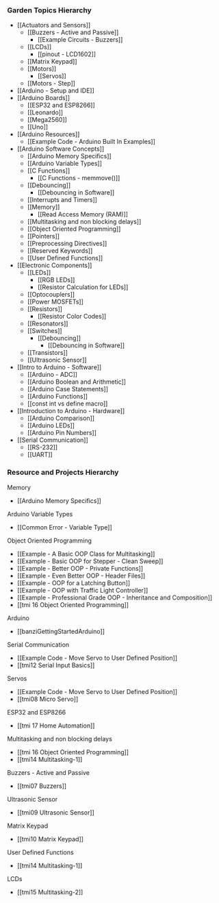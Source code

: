 
### Garden Topics Hierarchy
- [[Actuators and Sensors]]
  - [[Buzzers - Active and Passive]]
    - [[Example Circuits - Buzzers]]
  - [[LCDs]]
    - [[pinout - LCD1602]]
  - [[Matrix Keypad]]
  - [[Motors]]
    - [[Servos]]
  - [[Motors - Step]]
- [[Arduino - Setup and IDE]]
- [[Arduino Boards]]
  - [[ESP32 and ESP8266]]
  - [[Leonardo]]
  - [[Mega2560]]
  - [[Uno]]
- [[Arduino Resources]]
  - [[Example Code - Arduino Built In Examples]]
- [[Arduino Software Concepts]]
  - [[Arduino Memory Specifics]]
  - [[Arduino Variable Types]]
  - [[C Functions]]
    - [[C Functions - memmove()]]
  - [[Debouncing]]
    - [[Debouncing in Software]]
  - [[Interrupts and Timers]]
  - [[Memory]]
    - [[Read Access Memory (RAM)]]
  - [[Multitasking and non blocking delays]]
  - [[Object Oriented Programming]]
  - [[Pointers]]
  - [[Preprocessing Directives]]
  - [[Reserved Keywords]]
  - [[User Defined Functions]]
- [[Electronic Components]]
  - [[LEDs]]
    - [[RGB LEDs]]
    - [[Resistor Calculation for LEDs]]
  - [[Optocouplers]]
  - [[Power MOSFETs]]
  - [[Resistors]]
    - [[Resistor Color Codes]]
  - [[Resonators]]
  - [[Switches]]
    - [[Debouncing]]
      - [[Debouncing in Software]]
  - [[Transistors]]
  - [[Ultrasonic Sensor]]
- [[Intro to Arduino - Software]]
  - [[Arduino - ADC]]
  - [[Arduino Boolean and Arithmetic]]
  - [[Arduino Case Statements]]
  - [[Arduino Functions]]
  - [[const int vs define macro]]
- [[Introduction to Arduino - Hardware]]
  - [[Arduino Comparison]]
  - [[Arduino LEDs]]
  - [[Arduino Pin Numbers]]
- [[Serial Communication]]
  - [[RS-232]]
  - [[UART]]


### Resource and Projects Hierarchy
Memory
- [[Arduino Memory Specifics]]

Arduino Variable Types
- [[Common Error - Variable Type]]

Object Oriented Programming
- [[Example - A Basic OOP Class for Multitasking]]
- [[Example - Basic OOP for Stepper - Clean Sweep]]
- [[Example - Better OOP - Private Functions]]
- [[Example - Even Better OOP - Header Files]]
- [[Example - OOP for a Latching Button]]
- [[Example - OOP with Traffic Light Controller]]
- [[Example - Professional Grade OOP - Inheritance and Composition]]
- [[tmi 16 Object Oriented Programming]]

Arduino
- [[banziGettingStartedArduino]]

Serial Communication
- [[Example Code - Move Servo to User Defined Position]]
- [[tmi12 Serial Input Basics]]

Servos
- [[Example Code - Move Servo to User Defined Position]]
- [[tmi08 Micro Servo]]

ESP32 and ESP8266
- [[tmi 17 Home Automation]]

Multitasking and non blocking delays
- [[tmi 16 Object Oriented Programming]]
- [[tmi14 Multitasking-1]]

Buzzers - Active and Passive
- [[tmi07 Buzzers]]

Ultrasonic Sensor
- [[tmi09 Ultrasonic Sensor]]

Matrix Keypad
- [[tmi10 Matrix Keypad]]

User Defined Functions
- [[tmi14 Multitasking-1]]

LCDs
- [[tmi15 Multitasking-2]]

